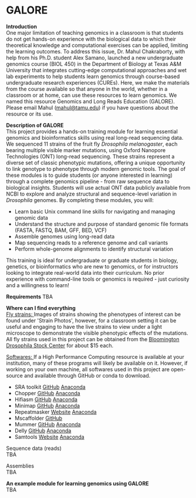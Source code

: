# GALORE
<b>Introduction</b>  
One major limitation of teaching genomics in a classroom is that students do not get hands-on experience with the biological data to which their theoretical knowledge and computational exercises can be applied, limiting the learning outcomes. To address this issue, Dr. Mahul Chakraborty, with help from his Ph.D. student Alex Samano, launched a new undergraduate genomics course (BIOL 450) in the Department of Biology at Texas A&M University that integrates cutting-edge computational approaches and wet lab experiments to help students learn genomics through course-based undergraduate research experiences (CUREs). Here, we make the materials from the course available so that anyone in the world, whether in a classroom or at home, can use these resources to learn genomics. We named this resource Genomics and Long Reads Education (GALORE). Please email Mahul (mahul@tamu.edu) if you have questions about the resource or its use.

<b>Description of GALORE</b>   
This project provides a hands-on training module for learning essential genomics and bioinformatics skills using real long-read sequencing data. We sequenced 11 strains of the fruit fly <i>Drosophila melanogaster</i>, each bearing multiple visible marker mutations, using Oxford Nanopore Technologies (ONT) long-read sequencing. These strains represent a diverse set of classic phenotypic mutations, offering a unique opportunity to link genotype to phenotype through modern genomic tools.
The goal of these modules is to guide students (or anyone interested in learning) through a complete genomics pipeline - from raw sequence data to biological insights. Students will use actual ONT data publicly available from NCBI to explore and analyze structural and sequence-level variation in <i>Drosophila</i> genomes.
By completing these modules, you will:
*   Learn basic Unix command line skills for navigating and managing genomic data
*   Understand the structure and purpose of standard genomic file formats (FASTA, FASTQ, BAM, GFF, BED, VCF)
*   Assemble genomes using long-read data
*   Map sequencing reads to a reference genome and call variants
*   Perform whole-genome alignments to identify structural variation

This training is ideal for undergraduate or graduate students in biology, genetics, or bioinformatics who are new to genomics, or for instructors looking to integrate real-world data into their curriculum. No prior experience with command-line tools or genomics is required - just curiosity and a willingness to learn!

<b>Requirements</b>
TBA
  
<b>Where can I find everything</b>  
<u>Fly strains: </u>
Images of strains showing the phenotypes of interest can be found under 'Strain Photos', however, for a classroom setting it can be useful and engaging to have the live strains to view under a light microscope to demonstrate the visible phenotypic effects of the mutations. All fly strains used in this project can be obtained from the [Bloomington Drosophila Stock Center](https://bdsc.indiana.edu/) for about $15 each. 

<u>Softwares: </u>
If a High Performance Computing resource is available at your institution, many of these programs will likely be available on it. However, if working on your own machine, all softwares used in this project are open-source and available through GitHub or conda to download.

*   SRA toolkit [GitHub](https://github.com/ncbi/sra-tools) [Anaconda](https://anaconda.org/bioconda/sra-tools)
*   Chopper [GitHub](https://github.com/wdecoster/chopper) [Anaconda](https://anaconda.org/bioconda/chopper)
*   Hifiasm [GitHub](https://github.com/chhylp123/hifiasm) [Anaconda](https://anaconda.org/bioconda/hifiasm)
*   Minimap [GitHub](https://github.com/lh3/minimap2) [Anaconda](https://anaconda.org/bioconda/minimap2)
*   Repeatmasker [Website](https://www.repeatmasker.org/RepeatMasker/) [Anaconda](https://anaconda.org/bioconda/repeatmasker)
*   Mscaffolder [GitHub](https://github.com/mahulchak/mscaffolder)
*   Mummer [GitHub](https://github.com/mummer4/mummer) [Anaconda](https://anaconda.org/bioconda/mummer4)
*   Delly [GitHub](https://github.com/dellytools/delly) [Anaconda](https://anaconda.org/bioconda/delly)
*   Samtools [Website](https://www.htslib.org/) [Anaconda](https://anaconda.org/bioconda/samtools)


Sequence data (reads)  
TBA  

Assemblies  
TBA

<b>An example module for learning genomics using GALORE</b>  
TBA  
